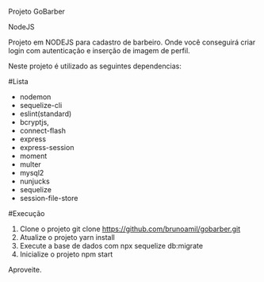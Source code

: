 Projeto GoBarber

NodeJS

Projeto em NODEJS para cadastro de barbeiro. Onde você conseguirá criar login com autenticação e inserção de imagem de perfil. 

Neste projeto é utilizado as seguintes dependencias:

#Lista

- nodemon
- sequelize-cli
- eslint(standard)
- bcryptjs,
- connect-flash
- express
- express-session
- moment 
- multer
- mysql2
- nunjucks
- sequelize
- session-file-store

#Execução
1. Clone o projeto git clone https://github.com/brunoamil/gobarber.git
2. Atualize o projeto yarn install
3. Execute a base de dados com npx sequelize db:migrate
4. Inicialize o projeto npm start

Aproveite.


